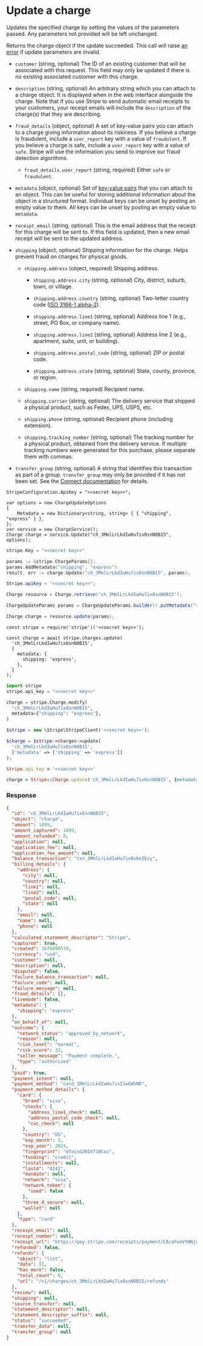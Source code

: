# Update a charge

Updates the specified charge by setting the values of the parameters passed. Any parameters not provided will be left unchanged.

Returns the charge object if the update succeeded. This call will raise [an error](#errors) if update parameters are invalid.

- `customer` (string, optional)
  The ID of an existing customer that will be associated with this request. This field may only be updated if there is no existing associated customer with this charge.

- `description` (string, optional)
  An arbitrary string which you can attach to a charge object. It is displayed when in the web interface alongside the charge. Note that if you use Stripe to send automatic email receipts to your customers, your receipt emails will include the `description` of the charge(s) that they are describing.

- `fraud_details` (object, optional)
  A set of key-value pairs you can attach to a charge giving information about its riskiness. If you believe a charge is fraudulent, include a `user_report` key with a value of `fraudulent`. If you believe a charge is safe, include a `user_report` key with a value of `safe`. Stripe will use the information you send to improve our fraud detection algorithms.

  - `fraud_details.user_report` (string, required)
    Either `safe` or `fraudulent`.

- `metadata` (object, optional)
  Set of [key-value pairs](https://docs.stripe.com/docs/api/metadata.md) that you can attach to an object. This can be useful for storing additional information about the object in a structured format. Individual keys can be unset by posting an empty value to them. All keys can be unset by posting an empty value to `metadata`.

- `receipt_email` (string, optional)
  This is the email address that the receipt for this charge will be sent to. If this field is updated, then a new email receipt will be sent to the updated address.

- `shipping` (object, optional)
  Shipping information for the charge. Helps prevent fraud on charges for physical goods.

  - `shipping.address` (object, required)
    Shipping address.

    - `shipping.address.city` (string, optional)
      City, district, suburb, town, or village.

    - `shipping.address.country` (string, optional)
      Two-letter country code ([ISO 3166-1 alpha-2](https://en.wikipedia.org/wiki/ISO_3166-1_alpha-2)).

    - `shipping.address.line1` (string, optional)
      Address line 1 (e.g., street, PO Box, or company name).

    - `shipping.address.line2` (string, optional)
      Address line 2 (e.g., apartment, suite, unit, or building).

    - `shipping.address.postal_code` (string, optional)
      ZIP or postal code.

    - `shipping.address.state` (string, optional)
      State, county, province, or region.

  - `shipping.name` (string, required)
    Recipient name.

  - `shipping.carrier` (string, optional)
    The delivery service that shipped a physical product, such as Fedex, UPS, USPS, etc.

  - `shipping.phone` (string, optional)
    Recipient phone (including extension).

  - `shipping.tracking_number` (string, optional)
    The tracking number for a physical product, obtained from the delivery service. If multiple tracking numbers were generated for this purchase, please separate them with commas.

- `transfer_group` (string, optional)
  A string that identifies this transaction as part of a group. `transfer_group` may only be provided if it has not been set. See the [Connect documentation](https://docs.stripe.com/docs/connect/separate-charges-and-transfers.md#transfer-options) for details.

```dotnet
StripeConfiguration.ApiKey = "<<secret key>>";

var options = new ChargeUpdateOptions
{
    Metadata = new Dictionary<string, string> { { "shipping", "express" } },
};
var service = new ChargeService();
Charge charge = service.Update("ch_3MmlLrLkdIwHu7ix0snN0B15", options);
```

```go
stripe.Key = "<<secret key>>"

params := &stripe.ChargeParams{};
params.AddMetadata("shipping", "express")
result, err := charge.Update("ch_3MmlLrLkdIwHu7ix0snN0B15", params);
```

```java
Stripe.apiKey = "<<secret key>>";

Charge resource = Charge.retrieve("ch_3MmlLrLkdIwHu7ix0snN0B15");

ChargeUpdateParams params = ChargeUpdateParams.builder().putMetadata("shipping", "express").build();

Charge charge = resource.update(params);
```

```node
const stripe = require('stripe')('<<secret key>>');

const charge = await stripe.charges.update(
  'ch_3MmlLrLkdIwHu7ix0snN0B15',
  {
    metadata: {
      shipping: 'express',
    },
  }
);
```

```python
import stripe
stripe.api_key = "<<secret key>>"

charge = stripe.Charge.modify(
  "ch_3MmlLrLkdIwHu7ix0snN0B15",
  metadata={"shipping": "express"},
)
```

```php
$stripe = new \Stripe\StripeClient('<<secret key>>');

$charge = $stripe->charges->update(
  'ch_3MmlLrLkdIwHu7ix0snN0B15',
  ['metadata' => ['shipping' => 'express']]
);
```

```ruby
Stripe.api_key = '<<secret key>>'

charge = Stripe::Charge.update('ch_3MmlLrLkdIwHu7ix0snN0B15', {metadata: {shipping: 'express'}})
```

### Response

```json
{
  "id": "ch_3MmlLrLkdIwHu7ix0snN0B15",
  "object": "charge",
  "amount": 1099,
  "amount_captured": 1099,
  "amount_refunded": 0,
  "application": null,
  "application_fee": null,
  "application_fee_amount": null,
  "balance_transaction": "txn_3MmlLrLkdIwHu7ix0uke3Ezy",
  "billing_details": {
    "address": {
      "city": null,
      "country": null,
      "line1": null,
      "line2": null,
      "postal_code": null,
      "state": null
    },
    "email": null,
    "name": null,
    "phone": null
  },
  "calculated_statement_descriptor": "Stripe",
  "captured": true,
  "created": 1679090539,
  "currency": "usd",
  "customer": null,
  "description": null,
  "disputed": false,
  "failure_balance_transaction": null,
  "failure_code": null,
  "failure_message": null,
  "fraud_details": {},
  "livemode": false,
  "metadata": {
    "shipping": "express"
  },
  "on_behalf_of": null,
  "outcome": {
    "network_status": "approved_by_network",
    "reason": null,
    "risk_level": "normal",
    "risk_score": 32,
    "seller_message": "Payment complete.",
    "type": "authorized"
  },
  "paid": true,
  "payment_intent": null,
  "payment_method": "card_1MmlLrLkdIwHu7ixIJwEWSNR",
  "payment_method_details": {
    "card": {
      "brand": "visa",
      "checks": {
        "address_line1_check": null,
        "address_postal_code_check": null,
        "cvc_check": null
      },
      "country": "US",
      "exp_month": 3,
      "exp_year": 2024,
      "fingerprint": "mToisGZ01V71BCos",
      "funding": "credit",
      "installments": null,
      "last4": "4242",
      "mandate": null,
      "network": "visa",
      "network_token": {
        "used": false
      },
      "three_d_secure": null,
      "wallet": null
    },
    "type": "card"
  },
  "receipt_email": null,
  "receipt_number": null,
  "receipt_url": "https://pay.stripe.com/receipts/payment/CAcaFwoVYWNjdF8xTTJKVGtMa2RJd0h1N2l4KPDLl6UGMgawkab5iK86LBYtkq0XrhiQf1RsA2ubesH4GHiixEU8_1-Wp7h4oQEdfSUGiZpJwtQHBErT",
  "refunded": false,
  "refunds": {
    "object": "list",
    "data": [],
    "has_more": false,
    "total_count": 0,
    "url": "/v1/charges/ch_3MmlLrLkdIwHu7ix0snN0B15/refunds"
  },
  "review": null,
  "shipping": null,
  "source_transfer": null,
  "statement_descriptor": null,
  "statement_descriptor_suffix": null,
  "status": "succeeded",
  "transfer_data": null,
  "transfer_group": null
}
```